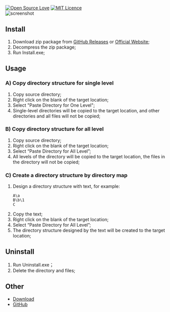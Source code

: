 [![Open Source Love](https://badges.frapsoft.com/os/v2/open-source.svg?v=103)](https://github.com/ellerbrock/open-source-badge/)
[![MIT Licence](https://badges.frapsoft.com/os/mit/mit.svg?v=103)](https://opensource.org/licenses/mit-license.php)  
![screenshot](http://forw.cc/cms/images/PasteDirectory.jpg) 

## Install
1. Download zip package from [GitHub Releases](https://github.com/Tyxiang/PasteDirectory/releases) or [Official Website](http://forw.cc/download/PasteDirectory.zip);
1. Decompress the zip package;
1. Run Install.exe;

## Usage
### A) Copy directory structure for single level ###
1. Copy source directory;
1. Right click on the blank of the target location;
1. Select "Paste Directory for One Level";
1. Single-level directories will be copied to the target location, and other directories and all files will not be copied;

### B) Copy directory structure for all level ###
1. Copy source directory;
1. Right click on the blank of the target location;
1. Select “Paste Directory for All Level”;
1. All levels of the directory will be copied to the target location, the files in the directory will not be copied;

### C) Create a directory structure by directory map ###
1. Design a directory structure with text, for example:
    ```
    A\a  
    B\b\1  
    C  
    ```
1. Copy the text;
1. Right click on the blank of the target location;
1. Select “Paste Directory for All Level”;
1. The directory structure designed by the text will be created to the target location;

## Uninstall
1. Run Uninstall.exe；
1. Delete the directory and files;

## Other
- [Download](/download/PasteDirectory.zip)
- [GitHub](https://github.com/Tyxiang/PasteDirectory)